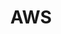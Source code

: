 ---
title: AWS
menu:
  product_pharmer_0.3.2:
    identifier: aws
    name: AWS
    parent: cloud
    weight: 5
menu_name: product_pharmer_0.3.2
---